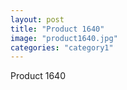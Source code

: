 ```yaml
---
layout: post
title: "Product 1640"
image: "product1640.jpg"
categories: "category1"
---
```

Product 1640
